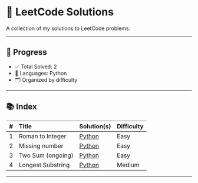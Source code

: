 # 🧠 LeetCode Solutions

A collection of my solutions to LeetCode problems.

---

## 📌 Progress

- ✅ Total Solved: 2
- 💪 Languages: Python
- 🗂️ Organized by difficulty

---

## 📚 Index

| # | Title | Solution(s) | Difficulty |
|--:|:------|:------------|:-----------|
| 1 | Roman to Integer | [Python](./easy-roman_to_integer_conversion.py) | Easy |
| 2 | Missing number | [Python](./easy-find_missing_number.py) | Easy |
| 3 | Two Sum (ongoing) | [Python](./easy-two_sum.py) | Easy |
| 4 | Longest Substring | [Python](./medium-longest_substring.py) | Medium |


---


